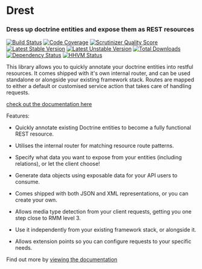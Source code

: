 Drest
=====

### Dress up doctrine entities and expose them as REST resources


[![Build Status](https://scrutinizer-ci.com/g/leedavis81/drest/badges/build.png?b=master)](https://scrutinizer-ci.com/g/leedavis81/drest/build-status/master)
[![Code Coverage](https://scrutinizer-ci.com/g/leedavis81/drest/badges/coverage.png?b=master)](https://scrutinizer-ci.com/g/leedavis81/drest/?branch=master)
[![Scrutinizer Quality Score](https://scrutinizer-ci.com/g/leedavis81/drest/badges/quality-score.png?s=54655af2afbd263417c9e80a4d6ee9664083b5c5)](https://scrutinizer-ci.com/g/leedavis81/drest/)
[![Latest Stable Version](https://poser.pugx.org/leedavis81/drest/v/stable.png)](https://packagist.org/packages/leedavis81/drest)
[![Latest Unstable Version](https://poser.pugx.org/leedavis81/drest/v/unstable.png)](https://packagist.org/packages/leedavis81/drest)
[![Total Downloads](https://poser.pugx.org/leedavis81/drest/downloads.png)](https://packagist.org/packages/leedavis81/drest)
[![Dependency Status](https://www.versioneye.com/user/projects/5194ec66296d610002000343/badge.png)](https://www.versioneye.com/user/projects/5194ec66296d610002000343)
[![HHVM Status](http://hhvm.h4cc.de/badge/leedavis81/drest.svg)](http://hhvm.h4cc.de/package/leedavis81/drest)

This library allows you to quickly annotate your doctrine entities into restful resources. It comes shipped with it's own internal router, and can be used standalone or alongside your existing framework stack. Routes are mapped to either a default or customised service action that takes care of handling requests.

[check out the documentation here](http://leedavis81.github.io/drest/)

Features:

- Quickly annotate existing Doctrine entities to become a fully functional REST resource.

- Utilises the internal router for matching resource route patterns.

- Specify what data you want to expose from your entities (including relations), or let the client choose!

- Generate data objects using exposable data for your API users to consume.

- Comes shipped with both JSON and XML representations, or you can create your own.

- Allows media type detection from your client requests, getting you one step close to RMM level 3.

- Use it independently from your existing framework stack, or alongside it.

- Allows extension points so you can configure requests to your specific needs.

Find out more by [viewing the documentation](http://leedavis81.github.io/drest/)
